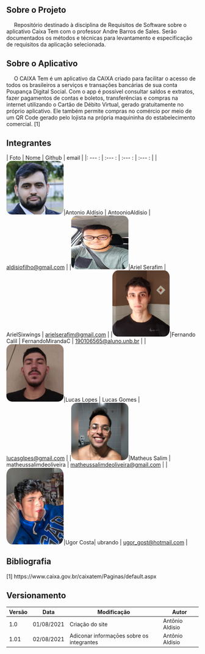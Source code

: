 ## Sobre o Projeto
<p style="text-indent: 20px; align="justify"> Repositório destinado à disciplina de Requisitos de Software sobre o aplicativo Caixa Tem com o professor Andre Barros de Sales.
Serão documentados os métodos e técnicas para levantamento e especificação de requisitos da aplicação selecionada.</p>

## Sobre o Aplicativo 
<p style="text-indent: 20px; align = "justify"> O CAIXA Tem é um aplicativo da CAIXA criado para facilitar o acesso de todos os brasileiros a serviços e transações bancárias de sua conta Poupança Digital Social.
Com o app é possível consultar saldos e extratos, fazer pagamentos de contas e boletos, transferências e compras na internet utilizando o Cartão de Débito Virtual, gerado gratuitamente no próprio aplicativo. 
Ele também permite compras no comércio por meio de um QR Code gerado pelo lojista na própria maquininha do estabelecimento comercial. [1] </p>

## Integrantes 


| Foto | Nome | Github | email |
|: --- : | :--- : | :--- :   | :--- : |
|<img width="150px" height = "140px"  style="border-radius:10%" src="./assets/integrantes/Antonio.png" alt="Antonio">|Antonio Aldísio | AntoonioAldisio | aldisiofilho@gmail.com |
|<img width="150px" height = "140px" style="border-radius:10%" src="./assets/integrantes/Ariel.jpeg" alt="Ariel">|Ariel Serafim | ArielSixwings | arielserafim@gmail.com | 
|<img width="150px" style="border-radius:10%" src="./assets/integrantes/Fernado.jpeg" alt="Fernando">|Fernando Calil |  FernandoMirandaC | 190106565@aluno.unb.br | 
|<img width="150px" style="border-radius:10%" src="./assets/integrantes/Lucas.jpeg" alt="Lucas">|Lucas Lopes | Lucas Gomes | lucasglpes@gmail.com | 
|<img width="150px" style="border-radius:10%" src="./assets/integrantes/Matheus.jpeg" alt="Matheus">|Matheus Salim | matheussalimdeoliveira | matheussalimdeoliveira@gmail.com |
|<img width="150px" style="border-radius:10%" src="./assets/integrantes/Ugor.jpeg" alt="Ugor">|Ugor Costa| ubrando | ugor_gost@hotmail.com |



## Bibliografia
<p align = "justify"> [1] https://www.caixa.gov.br/caixatem/Paginas/default.aspx </p>


## Versionamento
<center>

| Versão | Data | Modificação | Autor |
|--|--|--|--|
| 1.0 | 01/08/2021 | Criação do site | Antônio Aldisio |
| 1.01 | 02/08/2021 | Adiconar informaçōes sobre os integrantes | Antônio Aldisio |

</center>
